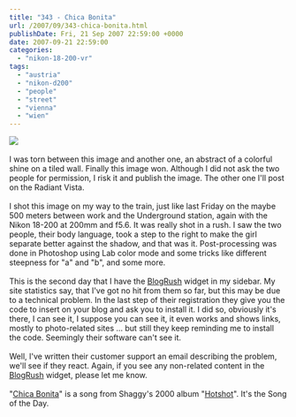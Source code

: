```yaml
---
title: "343 - Chica Bonita"
url: /2007/09/343-chica-bonita.html
publishDate: Fri, 21 Sep 2007 22:59:00 +0000
date: 2007-09-21 22:59:00
categories: 
  - "nikon-18-200-vr"
tags: 
  - "austria"
  - "nikon-d200"
  - "people"
  - "street"
  - "vienna"
  - "wien"
---
```

<a href="https://d25zfm9zpd7gm5.cloudfront.net/1200x1200/2007/20070921_152408_ps.jpg"><img src="https://d25zfm9zpd7gm5.cloudfront.net/0600x0600/2007/20070921_152408_ps.jpg"/></a><br/><br/>I was torn between this image and another one, an abstract of a colorful shine on a tiled wall. Finally this image won. Although I did not ask the two people for permission, I risk it and publish the image. The other one I'll post on the Radiant Vista.<br/><br/>I shot this image on my way to the train, just like last Friday on the maybe 500 meters between work and the Underground station, again with the Nikon 18-200 at 200mm and f5.6. It was really shot in a rush. I saw the two people, their body language, took a step to the right to make the girl separate better against the shadow, and that was it. Post-processing was done in Photoshop using Lab color mode and some tricks like different steepness for "a" and "b", and some more.<br/><br/>This is the second day that I have the <a href="http://www.blogrush.com/r85849021" target="_blank">BlogRush</a> widget in my sidebar. My site statistics say, that I've got no hit from them so far, but this may be due to a technical problem. In the last step of their registration they give you the code to insert on your blog and ask you to install it. I did so, obviously it's there, I can see it, I suppose you can see it, it even works and shows links, mostly to photo-related sites ... but still they keep reminding me to install the code. Seemingly their software can't see it.<br/><br/>Well, I've written their customer support an email describing the problem, we'll see if they react. Again, if you see any non-related content in the <a href="http://www.blogrush.com/r85849021" target="_blank">BlogRush</a> widget, please let me know.<br/><br/>"<a href="http://www.lyricsfreak.com/s/shaggy/chica+bonita_20123692.html" target="_blank">Chica Bonita</a>" is a song from Shaggy's 2000 album "<a href="http://www.amazon.com/Hotshot-Shaggy/dp/B00004S7FJ" target="_blank">Hotshot</a>". It's the Song of the Day.
